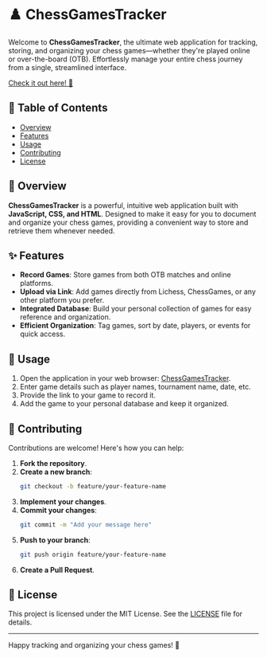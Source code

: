 # ♟️ ChessGamesTracker

Welcome to **ChessGamesTracker**, the ultimate web application for tracking, storing, and organizing your chess games—whether they're played online or over-the-board (OTB). Effortlessly manage your entire chess journey from a single, streamlined interface.

[Check it out here! 🚀](https://chessgamestracker.github.io/)

## 📌 Table of Contents

- [Overview](#overview)
- [Features](#features)
- [Usage](#usage)
- [Contributing](#contributing)
- [License](#license)

## 🌟 Overview

**ChessGamesTracker** is a powerful, intuitive web application built with **JavaScript, CSS, and HTML**. Designed to make it easy for you to document and organize your chess games, providing a convenient way to store and retrieve them whenever needed.

## ✨ Features

- **Record Games**: Store games from both OTB matches and online platforms.
- **Upload via Link**: Add games directly from Lichess, ChessGames, or any other platform you prefer.
- **Integrated Database**: Build your personal collection of games for easy reference and organization.
- **Efficient Organization**: Tag games, sort by date, players, or events for quick access.

## 🚀 Usage

1. Open the application in your web browser: [ChessGamesTracker](https://chessgamestracker.github.io/).
2. Enter game details such as player names, tournament name, date, etc.
3. Provide the link to your game to record it.
4. Add the game to your personal database and keep it organized.

## 🤝 Contributing

Contributions are welcome! Here's how you can help:

1. **Fork the repository**.
2. **Create a new branch**:
   ```bash
   git checkout -b feature/your-feature-name
   ```
3. **Implement your changes**.
4. **Commit your changes**:
   ```bash
   git commit -m "Add your message here"
   ```
5. **Push to your branch**:
   ```bash
   git push origin feature/your-feature-name
   ```
6. **Create a Pull Request**.

## 📜 License

This project is licensed under the MIT License. See the [LICENSE](LICENSE) file for details.

---

Happy tracking and organizing your chess games! 🎉

